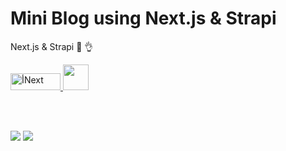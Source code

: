 # Mini Blog using Next.js & Strapi

Next.js & Strapi  🎁 👌

<a href="https://nextjs.org/" target="_blank" rel="noreferrer">
    <img
      src="https://s30.picofile.com/file/8473042000/nextjs.png"
      alt="أNext"
      width="80"
      height="27"
    />
  </a>
    <a href="https://strapi.io/">
    <img
      src="https://s30.picofile.com/file/8473142968/strapi.png"
      width="41"
      height="41"
    />
  </a>

  \
  <br />

![](https://s30.picofile.com/file/8473706792/strap_2_.png)
![](https://s31.picofile.com/file/8473706784/strap_1_.png)
 
